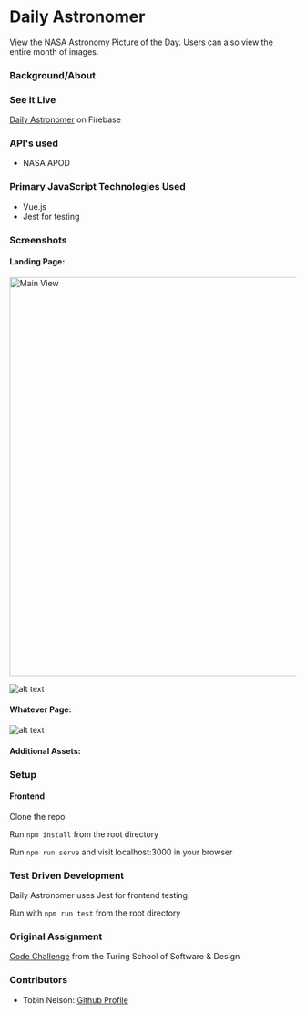 # Daily Astronomer

View the NASA Astronomy Picture of the Day. Users can also view the entire month of images.

### Background/About

### See it Live

[Daily Astronomer](https://nasa-vue-ec464.firebaseapp.com/) on Firebase

### API's used

* NASA APOD

### Primary JavaScript Technologies Used

* Vue.js
* Jest for testing

### Screenshots

#### Landing Page:

<img src='src/images/landing.png' alt='Main View' width='700' >

![alt text](image.jpg)

#### Whatever Page:

![alt text](image.jpg)

#### Additional Assets:


### Setup
#### Frontend

Clone the repo

Run ```npm install``` from the root directory

Run ```npm run serve``` and visit localhost:3000 in your browser


### Test Driven Development

Daily Astronomer uses Jest for frontend testing.

Run with ```npm run test``` from the root directory

### Original Assignment

[Code Challenge](https://gist.github.com/letakeane/28d852307097695c5d50b15857cb28eb) from the Turing School of Software & Design

### Contributors

* Tobin Nelson: [Github Profile](https://github.com/Tobin-jn)



